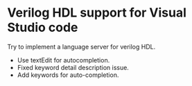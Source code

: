# Verilog HDL support for Visual Studio code
Try to implement a language server for verilog HDL.

* Use textEdit for autocompletion.
* Fixed keyword detail description issue.
* Add keywords for auto-completion.
